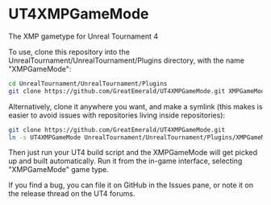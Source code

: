 # UT4XMPGameMode
The XMP gametype for Unreal Tournament 4

To use, clone this repository into the UnrealTournament/UnrealTournament/Plugins directory, with the name "XMPGameMode":

```bash
cd UnrealTournament/UnrealTournament/Plugins
git clone https://github.com/GreatEmerald/UT4XMPGameMode.git XMPGameMode
```

Alternatively, clone it anywhere you want, and make a symlink (this makes is easier to avoid issues with repositories living inside repositories):

```bash
git clone https://github.com/GreatEmerald/UT4XMPGameMode.git
ln -s UT4XMPGameMode UnrealTournament/UnrealTournament/Plugins/XMPGameMode
```

Then just run your UT4 build script and the XMPGameMode will get picked up and built automatically. Run it from the in-game interface, selecting "XMPGameMode" game type.

If you find a bug, you can file it on GitHub in the Issues pane, or note it on the release thread on the UT4 forums.
